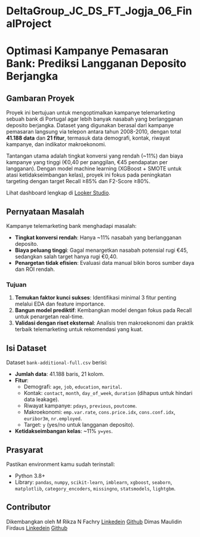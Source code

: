 # DeltaGroup_JC_DS_FT_Jogja_06_FinalProject

# Optimasi Kampanye Pemasaran Bank: Prediksi Langganan Deposito Berjangka

## Gambaran Proyek
Proyek ini bertujuan untuk mengoptimalkan kampanye telemarketing sebuah bank di Portugal agar lebih banyak nasabah yang berlangganan deposito berjangka. Dataset yang digunakan berasal dari kampanye pemasaran langsung via telepon antara tahun 2008-2010, dengan total **41.188 data** dan **21 fitur**, termasuk data demografi, kontak, riwayat kampanye, dan indikator makroekonomi.

Tantangan utama adalah tingkat konversi yang rendah (~11%) dan biaya kampanye yang tinggi (€0,40 per panggilan, €45 pendapatan per langganan). Dengan model machine learning (XGBoost + SMOTE untuk atasi ketidakseimbangan kelas), proyek ini fokus pada peningkatan targeting dengan target Recall ≥85% dan F2-Score ≥80%.

Lihat dashboard lengkap di [Looker Studio](https://lookerstudio.google.com/u/0/reporting/8bb67993-75b5-4417-bb0e-a285249a94b5/page/p_gf5cymg1td/edit?hl=en).

## Pernyataan Masalah
Kampanye telemarketing bank menghadapi masalah:
- **Tingkat konversi rendah**: Hanya ~11% nasabah yang berlangganan deposito.
- **Biaya peluang tinggi**: Gagal menargetkan nasabah potensial rugi €45, sedangkan salah target hanya rugi €0,40.
- **Penargetan tidak efisien**: Evaluasi data manual bikin boros sumber daya dan ROI rendah.

### Tujuan
1. **Temukan faktor kunci sukses**: Identifikasi minimal 3 fitur penting melalui EDA dan feature importance.
2. **Bangun model prediktif**: Kembangkan model dengan fokus pada Recall untuk penargetan real-time.
3. **Validasi dengan riset eksternal**: Analisis tren makroekonomi dan praktik terbaik telemarketing untuk rekomendasi yang kuat.

## Isi Dataset
Dataset `bank-additional-full.csv` berisi:
- **Jumlah data**: 41.188 baris, 21 kolom.
- **Fitur**:
  - Demografi: `age`, `job`, `education`, `marital`.
  - Kontak: `contact`, `month`, `day_of_week`, `duration` (dihapus untuk hindari data leakage).
  - Riwayat kampanye: `pdays`, `previous`, `poutcome`.
  - Makroekonomi: `emp.var.rate`, `cons.price.idx`, `cons.conf.idx`, `euribor3m`, `nr.employed`.
  - Target: `y` (yes/no untuk langganan deposito).
- **Ketidakseimbangan kelas**: ~11% `y=yes`.

## Prasyarat
Pastikan environment kamu sudah terinstall:
- Python 3.8+
- Library: `pandas`, `numpy`, `scikit-learn`, `imblearn`, `xgboost`, `seaborn`, `matplotlib`, `category_encoders`, `missingno`, `statsmodels`, `lightgbm`.

## Contributor 
Dikembangkan oleh M Rikza N Fachry [Linkedein](www.linkedin.com/in/mrikzanf) 
                                   [Github](https://github.com/Rick-zaa)
                  Dimas Maulidin Firdaus [Linkedein](https://www.linkedin.com/in/dhymasmf/)
                                         [Github](https://github.com/dhymasmf)
